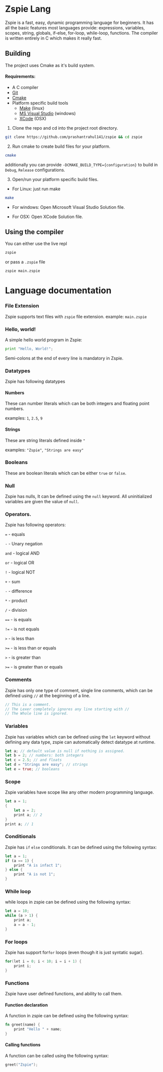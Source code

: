 # Zspie Lang

Zspie is a fast, easy, dynamic programming language for beginners. It has all the basic features most languages provide: expressions, variables, scopes, string, globals, if-else, for-loop, while-loop, functions. The compiler is written entirely in C which makes it really fast.

## Building

The project uses Cmake as it's build system.

#### Requirements:

- A C compiler
- [Git](https://git-scm.com/)
- [Cmake](https://cmake.org/)
- Platform specific build tools
  - [Make](https://www.gnu.org/software/make/) (linux)
  - [MS Visual Studio](https://visualstudio.microsoft.com/) (windows)
  - [XCode](https://developer.apple.com/xcode/) (OSX)

1. Clone the repo and cd into the project root directory.

```sh
git clone https://github.com/prashantrahul141/zspie && cd zspie
```

2. Run cmake to create build files for your platform.

```sh
cmake
```

additionally you can provide `-DCMAKE_BUILD_TYPE={configuration}` to build in `Debug`, `Release` configurations.

3. Open/run your platform specific build files.

- For Linux:
  just run make

```sh
make
```

- For windows:
  Open Microsoft Visual Studio Solution file.

- For OSX:
  Open XCode Solution file.

## Using the compiler

You can either use the live repl

```sh
zspie
```

or pass a `.zspie` file

```sh
zspie main.zspie
```

# Language documentation

### File Extension

Zspie supports text files with `zspie` file extension.
example: `main.zspie`

### Hello, world!

A simple hello world program in Zspie:

```python
print "Hello, World!";
```

Semi-colons at the end of every line is mandatory in Zspie.

### Datatypes

Zspie has following datatypes

#### Numbers

These can number literals which can be both integers and floating point numbers.

examples: `1`, `2.5`, `9`

#### Strings

These are string literals defined inside `"`

examples: `"Zspie"`, `"Strings are easy"`

### Booleans

These are boolean literals which can be either `true` or `false`.

### Null

Zspie has nulls, It can be defined using the `null` keyword. All uninitialized variables are given the value of `null`.

### Operators.

Zspie has following operators:

`=` - equals

`-` - Unary negation

`and` - logical AND

`or` - logical OR

`!` - logical NOT

`+` - sum

`-` - difference

`*` - product

`/` - division

`==` - is equals

`!=` - is not equals

`>` - is less than

`>=` - is less than or equals

`>` - is greater than

`>=` - is greater than or equals

### Comments

Zspie has only one type of comment, single line comments, which can be defined using `//` at the beginning of a line.

```c
// This is a comment.
// The Lexer completely ignores any line starting with //
// The Whole line is ignored.
```

### Variables

Zspie has variables which can be defined using the `let` keyword without defining any data type, zspie can automatically detect datatype at runtime.

```rust
let a; // default value is null if nothing is assigned.
let b = 2; // numbers: both integers
let c = 2.5; // and floats
let d = "Strings are easy"; // strings
let e = true; // booleans
```

### Scope

Zspie variables have scope like any other modern programming language.

```rust
let a = 1;
{
    let a = 2;
    print a; // 2
}
print a; // 1
```

### Conditionals

Zspie has `if` `else` conditionals. It can be defined using the following syntax:

```rust
let a = 1;
if (a == 1) {
    print "A is infact 1";
} else {
    print "A is not 1";
}
```

### While loop

while loops in zspie can be defined using the following syntax:

```rust
let a = 10;
while (a > 1) {
    print a;
    a = a - 1;
}
```

### For loops

Zspie has support for`for` loops (even though it is just syntatic sugar).

```c
for(let i = 0; i < 10; i = i + 1) {
    print i;
}
```

### Functions

Zspie have user defined functions, and ability to call them.

#### Function declaration

A function in zspie can be defined using the following syntax:

```rust
fn greet(name) {
    print "Hello " + name;
}
```

#### Calling functions

A function can be called using the following syntax:

```c
greet("Zspie");
```

